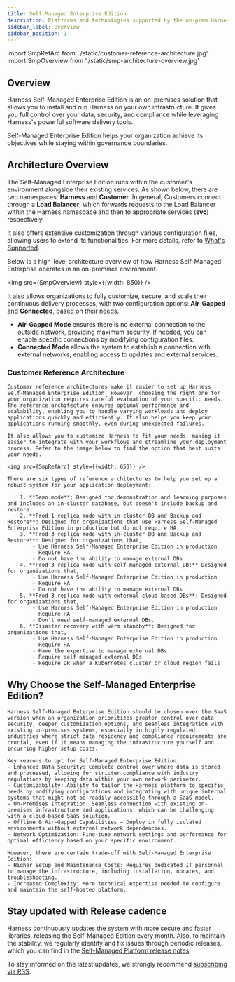 ```yaml
---
title: Self-Managed Enterprise Edition 
description: Platforms and technologies supported by the on-prem Harness Self-Managed Enterprise Edition
sidebar_label: Overview
sidebar_position: 1
---
```


import SmpRefArc from './static/customer-reference-architecture.jpg'
import SmpOverview from './static/smp-architecture-overview.jpg'

## Overview

Harness Self-Managed Enterprise Edition is an on-premises solution that allows you to install and run Harness on your own infrastructure. It gives you full control over your data, security, and compliance while leveraging Harness's powerful software delivery tools. 

Self-Managed Enterprise Edition helps your organization achieve its objectives while staying within governance boundaries.

## Architecture Overview

The Self-Managed Enterprise Edition runs within the customer's environment alongside their existing services. As shown below, there are two namespaces: **Harness** and **Customer**. In general, Customers connect through a **Load Balancer**, which forwards requests to the Load Balancer within the Harness namespace and then to appropriate services (**svc**) respectively. 

It also offers extensive customization through various configuration files, allowing users to extend its functionalities. For more details, refer to [What's Supported](./smp-supported-platforms).

Below is a high-level architecture overview of how Harness Self-Managed Enterprise operates in an on-premises environment.

<img src={SmpOverview} style={{width: 850}} />


It also allows organizations to fully customize, secure, and scale their continuous delivery processes, with two configuration options: **Air-Gapped** and **Connected**, based on their needs.

- **Air-Gapped Mode** ensures there is no external connection to the outside network, providing maximum security. If needed, you can enable specific connections by modifying configuration files.  
- **Connected Mode** allows the system to establish a connection with external networks, enabling access to updates and external services.  

### Customer Reference Architecture

    Customer reference architectures make it easier to set up Harness Self-Managed Enterprise Edition. However, choosing the right one for your organization requires careful evaluation of your specific needs. The reference architecture ensures optimal performance and scalability, enabling you to handle varying workloads and deploy applications quickly and efficiently. It also helps you keep your applications running smoothly, even during unexpected failures. 

    It also allows you to customize Harness to fit your needs, making it easier to integrate with your workflows and streamline your deployment process. Refer to the image below to find the option that best suits your needs.

    <img src={SmpRefArc} style={{width: 650}} />

    There are six types of reference architectures to help you set up a robust system for your application deployment:

        1. **Demo mode**: Designed for demonstration and learning purposes and includes an in-cluster database, but doesn't include backup and restore.
        2. **Prod 1 replica mode with in-cluster DB and Backup and Restore**: Designed for organizations that use Harness Self-Managed Enterprise Edition in production but do not require HA.
        3. **Prod 3 replica mode with in-cluster DB and Backup and Restore**: Designed for organizations that,
            - Use Harness Self-Managed Enterprise Edition in production
            - Require HA
            - Do not have the ability to manage external DBs
        4. **Prod 3 replica mode with self-managed external DB:** Designed for organizations that,
            - Use Harness Self-Managed Enterprise Edition in production
            - Require HA
            - Do not have the ability to manage external DBs
        5. **Prod 3 replica mode with external cloud-based DBs**: Designed for organizations that,
            - Use Harness Self-Managed Enterprise Edition in production
            - Require HA
            - Don't need self-managed external DBs.
        6. **Disaster recovery with warm standby**: Designed for organizations that,
            - Use Harness Self-Managed Enterprise Edition in production
            - Require HA
            - Have the expertise to manage external DBs
            - Require self-managed external DBs
            - Require DR when a Kubernetes cluster or cloud region fails

## Why Choose the Self-Managed Enterprise Edition?

    Harness Self-Managed Enterprise Edition should be chosen over the SaaS version when an organization prioritizes greater control over data security, deeper customization options, and seamless integration with existing on-premises systems, especially in highly regulated industries where strict data residency and compliance requirements are crucial, even if it means managing the infrastructure yourself and incurring higher setup costs. 

    Key reasons to opt for Self-Managed Enterprise Edition:
    - Enhanced Data Security: Complete control over where data is stored and processed, allowing for stricter compliance with industry regulations by keeping data within your own network perimeter. 
    - Customizability: Ability to tailor the Harness platform to specific needs by modifying configurations and integrating with unique internal systems that might not be readily accessible through a SaaS model. 
    - On-Premises Integration: Seamless connection with existing on-premises infrastructure and applications, which can be challenging with a cloud-based SaaS solution. 
    - Offline & Air-Gapped Capabilities – Deploy in fully isolated environments without external network dependencies.
    - Network Optimization: Fine-tune network settings and performance for optimal efficiency based on your specific environment. 

    However, there are certain trade-off with Self-Managed Enterprise Edition:
    - Higher Setup and Maintenance Costs: Requires dedicated IT personnel to manage the infrastructure, including installation, updates, and troubleshooting. 
    - Increased Complexity: More technical expertise needed to configure and maintain the self-hosted platform. 

## Stay updated with Release cadence

Harness continuously updates the system with more secure and faster libraries, releasing the Self-Managed Edition every month. Also, to maintain the stability, we regularly identify and fix issues through periodic releases, which you can find in the [Self-Managed Platform release notes](/release-notes/self-managed-enterprise-edition).

To stay informed on the latest updates, we strongly recommend [subscribing via RSS](https://developer.harness.io/release-notes/self-managed-enterprise-edition/rss.xml).


